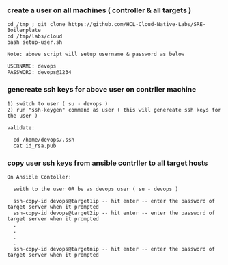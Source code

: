 ### create a user on all machines ( controller & all targets )

	cd /tmp ; git clone https://github.com/HCL-Cloud-Native-Labs/SRE-Boilerplate
	cd /tmp/labs/cloud
	bash setup-user.sh
	
	Note: above script will setup username & password as below 
	
	USERNAME: devops
	PASSWORD: devops@1234

### genereate ssh keys for above user on contrller machine 

```
1) switch to user ( su - devops )
2) run "ssh-keygen" command as user ( this will genereate ssh keys for the user ) 

validate:
     
  cd /home/devops/.ssh 
  cat id_rsa.pub 
```
### copy user ssh keys from ansible contrller to all target hosts

```
On Ansible Contoller:
	
  swith to the user OR be as devops user ( su - devops )
  
  ssh-copy-id devops@target1ip -- hit enter -- enter the password of target server when it prompted 
  ssh-copy-id devops@target2ip -- hit enter -- enter the password of target server when it prompted
  .
  .
  .
  .
  ssh-copy-id devops@targetnip -- hit enter -- enter the password of target server when it prompted

```	
	

